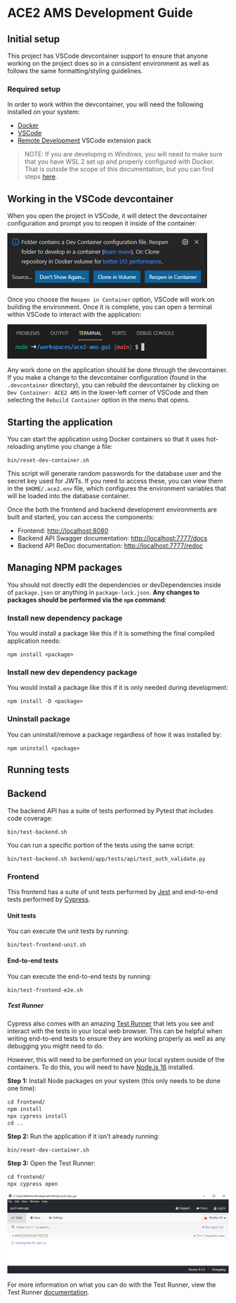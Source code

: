 # ACE2 AMS Development Guide

## Initial setup

This project has VSCode devcontainer support to ensure that anyone working on the project does so in a consistent environment as well as follows the same formatting/styling guidelines.

### Required setup

In order to work within the devcontainer, you will need the following installed on your system:

- [Docker](https://www.docker.com/products/docker-desktop)
- [VSCode](https://code.visualstudio.com/)
- [Remote Development](https://marketplace.visualstudio.com/items?itemName=ms-vscode-remote.vscode-remote-extensionpack) VSCode extension pack

> NOTE: If you are developing in Windows, you will need to make sure that you have WSL 2 set up and properly configured with Docker. That is outside the scope of this documentation, but you can find steps [here](https://docs.docker.com/desktop/windows/wsl/).

## Working in the VSCode devcontainer

When you open the project in VSCode, it will detect the devcontainer configuration and prompt you to reopen it inside of the container:

![Reopen in Container](open-in-container.png)

Once you choose the `Reopen in Container` option, VSCode will work on building the environment. Once it is complete, you can open a terminal within VSCode to interact with the application:

![Terminal](terminal.png)

Any work done on the application should be done through the devcontainer. If you make a change to the devcontainer configuration (found in the `.devcontainer` directory), you can rebuild the devcontainer by clicking on `Dev Container: ACE2 AMS` in the lower-left corner of VSCode and then selecting the `Rebuild Container` option in the menu that opens.

## Starting the application

You can start the application using Docker containers so that it uses hot-reloading anytime you change a file:

```
bin/reset-dev-container.sh
```

This script will generate random passwords for the database user and the secret key used for JWTs. If you need to access these, you can view them in the `$HOME/.ace2.env` file, which configures the environment variables that will be loaded into the database container.

Once the both the frontend and backend development environments are built and started, you can access the components:

- Frontend: [http://localhost:8080](http://localhost:8080)
- Backend API Swagger documentation: [http://localhost:7777/docs](http://localhost:7777/docs)
- Backend API ReDoc documentation: [http://localhost:7777/redoc](http://localhost:7777/redoc)

## Managing NPM packages

You should not directly edit the dependencies or devDependencies inside of `package.json` or anything in `package-lock.json`. **Any changes to packages should be performed via the `npm` command**:

### Install new dependency package

You would install a package like this if it is something the final compiled application needs:

```
npm install <package>
```

### Install new dev dependency package

You would install a package like this if it is only needed during development:

```
npm install -D <package>
```

### Uninstall package

You can uninstall/remove a package regardless of how it was installed by:

```
npm uninstall <package>
```

## Running tests

## Backend

The backend API has a suite of tests performed by Pytest that includes code coverage:

```
bin/test-backend.sh
```

You can run a specific portion of the tests using the same script:

```
bin/test-backend.sh backend/app/tests/api/test_auth_validate.py
```

### Frontend

This frontend has a suite of unit tests performed by [Jest](https://jestjs.io/) and end-to-end tests performed by [Cypress](https://www.cypress.io/).

#### Unit tests

You can execute the unit tests by running:

```
bin/test-frontend-unit.sh
```

#### End-to-end tests

You can execute the end-to-end tests by running:

```
bin/test-frontend-e2e.sh
```

##### Test Runner

Cypress also comes with an amazing [Test Runner](https://docs.cypress.io/guides/core-concepts/test-runner) that lets you see and interact with the tests in your local web browser. This can be helpful when writing end-to-end tests to ensure they are working properly as well as any debugging you might need to do.

However, this will need to be performed on your local system ouside of the containers. To do this, you will need to have [Node.js 16](https://nodejs.org/en/download/current/) installed.

**Step 1:** Install Node packages on your system (this only needs to be done one time):

```
cd frontend/
npm install
npx cypress install
cd ..
```

**Step 2:** Run the application if it isn't already running:

```
bin/reset-dev-container.sh
```

**Step 3:** Open the Test Runner:

```
cd frontend/
npx cypress open
```

![Test Runner](test-runner.png)

For more information on what you can do with the Test Runner, view the Test Runner [documentation](https://docs.cypress.io/guides/core-concepts/test-runner).
